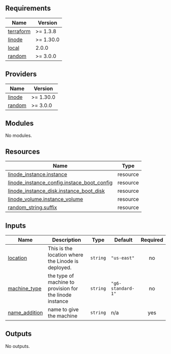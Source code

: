 <!-- BEGIN_TF_DOCS -->
## Requirements

| Name | Version |
|------|---------|
| <a name="requirement_terraform"></a> [terraform](#requirement\_terraform) | >= 1.3.8 |
| <a name="requirement_linode"></a> [linode](#requirement\_linode) | >= 1.30.0 |
| <a name="requirement_local"></a> [local](#requirement\_local) | 2.0.0 |
| <a name="requirement_random"></a> [random](#requirement\_random) | >= 3.0.0 |

## Providers

| Name | Version |
|------|---------|
| <a name="provider_linode"></a> [linode](#provider\_linode) | >= 1.30.0 |
| <a name="provider_random"></a> [random](#provider\_random) | >= 3.0.0 |

## Modules

No modules.

## Resources

| Name | Type |
|------|------|
| [linode_instance.instance](https://registry.terraform.io/providers/linode/linode/latest/docs/resources/instance) | resource |
| [linode_instance_config.instace_boot_config](https://registry.terraform.io/providers/linode/linode/latest/docs/resources/instance_config) | resource |
| [linode_instance_disk.instance_boot_disk](https://registry.terraform.io/providers/linode/linode/latest/docs/resources/instance_disk) | resource |
| [linode_volume.instance_volume](https://registry.terraform.io/providers/linode/linode/latest/docs/resources/volume) | resource |
| [random_string.suffix](https://registry.terraform.io/providers/hashicorp/random/latest/docs/resources/string) | resource |

## Inputs

| Name | Description | Type | Default | Required |
|------|-------------|------|---------|:--------:|
| <a name="input_location"></a> [location](#input\_location) | This is the location where the Linode is deployed. | `string` | `"us-east"` | no |
| <a name="input_machine_type"></a> [machine\_type](#input\_machine\_type) | the type of machine to provision for the linode instance | `string` | `"g6-standard-1"` | no |
| <a name="input_name_addition"></a> [name\_addition](#input\_name\_addition) | name to give the machine | `string` | n/a | yes |

## Outputs

No outputs.
<!-- END_TF_DOCS -->